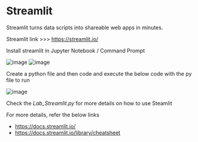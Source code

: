 # Streamlit 

Streamlit turns data scripts into shareable web apps in minutes.

Streamlit link >>> https://streamlit.io/


Install streamlit in Jupyter Notebook / Command Prompt 

![image](https://user-images.githubusercontent.com/112689649/211192743-ca911d4e-a74d-45c6-9e94-a38ead5603e3.png)
![image](https://user-images.githubusercontent.com/112689649/211192962-d4ac113b-abfb-413a-8729-28165d5bfdf8.png)

Create a python file and then code and execute the below code with the py file to run

![image](https://user-images.githubusercontent.com/112689649/211193048-ad13e9ad-8d79-497a-90ba-5ee7f788fb6e.png)

Check the *Lab_Streamlit.py* for more details on how to use Steamlit

For more details, refer the below links

* https://docs.streamlit.io/
* https://docs.streamlit.io/library/cheatsheet
